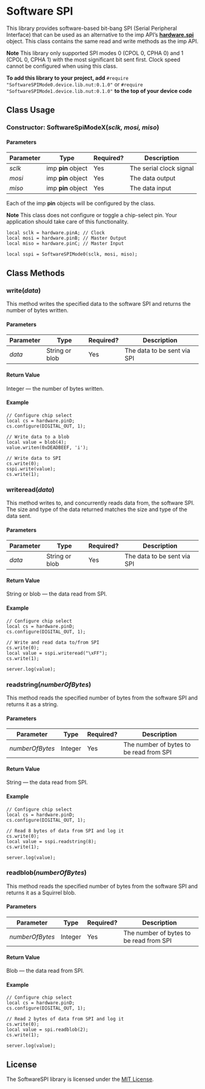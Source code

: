 # Software SPI #

This library provides software-based bit-bang SPI (Serial Peripheral Interface) that can be used as an alternative to the imp API’s [**hardware.spi**](https://developer.electricimp.com/api/hardware/spi) object. This class contains the same read and write methods as the imp API.

**Note** This library only supported SPI modes 0 (CPOL 0, CPHA 0) and 1 (CPOL 0, CPHA 1) with the most significant bit sent first. Clock speed cannot be configured when using this class.

**To add this library to your project, add** `#require "SoftwareSPIMode0.device.lib.nut:0.1.0"` or `#require "SoftwareSPIMode1.device.lib.nut:0.1.0"` **to the top of your device code**

## Class Usage ##

### Constructor: SoftwareSpiMode**X**(*sclk, mosi, miso*) ###

#### Parameters ####

| Parameter | Type | Required? | Description |
| --- | --- | --- | --- |
| *sclk* | imp **pin** object | Yes | The serial clock signal |
| *mosi* | imp **pin** object | Yes | The data output |
| *miso* | imp **pin** object | Yes | The data input |

Each of the imp **pin** objects will be configured by the class.

**Note** This class does not configure or toggle a chip-select pin. Your application should take care of this functionality.

```squirrel
local sclk = hardware.pinA; // Clock
local mosi = hardware.pinB; // Master Output
local miso = hardware.pinC; // Master Input

local sspi = SoftwareSPIMode0(sclk, mosi, miso);
```

## Class Methods ##

### write(*data*) ###

This method writes the specified data to the software SPI and returns the number of bytes written.

#### Parameters ####

| Parameter | Type | Required? | Description |
| --- | --- | --- | --- |
| *data* | String or blob | Yes | The data to be sent via SPI |

#### Return Value ####

Integer &mdash; the number of bytes written.

#### Example ####

```squirrel
// Configure chip select
local cs = hardware.pinD;
cs.configure(DIGITAL_OUT, 1);

// Write data to a blob
local value = blob(4);
value.writen(0xDEADBEEF, 'i');

// Write data to SPI
cs.write(0);
sspi.write(value);
cs.write(1);
```

### writeread(*data*) ###

This method writes to, and concurrently reads data from, the software SPI. The size and type of the data returned matches the size and type of the data sent.

#### Parameters ####

| Parameter | Type | Required? | Description |
| --- | --- | --- | --- |
| *data* | String or blob | Yes | The data to be sent via SPI |

#### Return Value ####

String or blob &mdash; the data read from SPI.

#### Example ####

```squirrel
// Configure chip select
local cs = hardware.pinD;
cs.configure(DIGITAL_OUT, 1);

// Write and read data to/from SPI
cs.write(0);
local value = sspi.writeread("\xFF");
cs.write(1);

server.log(value);
```

### readstring(*numberOfBytes*) ###

This method reads the specified number of bytes from the software SPI and returns it as a string.

#### Parameters ####

| Parameter | Type | Required? | Description |
| --- | --- | --- | --- |
| *numberOfBytes* | Integer | Yes | The number of bytes to be read from SPI |

#### Return Value ####

String &mdash; the data read from SPI.

#### Example ####

```squirrel
// Configure chip select
local cs = hardware.pinD;
cs.configure(DIGITAL_OUT, 1);

// Read 8 bytes of data from SPI and log it
cs.write(0);
local value = sspi.readstring(8);
cs.write(1);

server.log(value);
```

### readblob(*numberOfBytes*) ###

This method reads the specified number of bytes from the software SPI and returns it as a Squirrel blob.

#### Parameters ####

| Parameter | Type | Required? | Description |
| --- | --- | --- | --- |
| *numberOfBytes* | Integer | Yes | The number of bytes to be read from SPI |

#### Return Value ####

Blob &mdash; the data read from SPI.

#### Example ####

```squirrel
// Configure chip select
local cs = hardware.pinD;
cs.configure(DIGITAL_OUT, 1);

// Read 2 bytes of data from SPI and log it
cs.write(0);
local value = spi.readblob(2);
cs.write(1);

server.log(value);
```

## License ##

The SoftwareSPI library is licensed under the [MIT License](./LICENSE).
